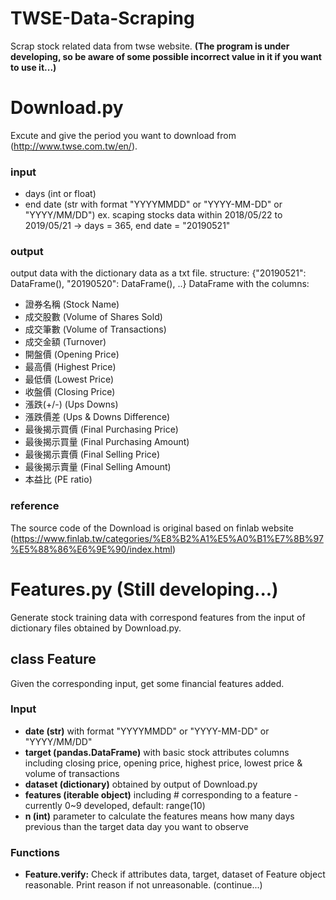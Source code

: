 # TWSE-Data-Scraping
Scrap stock related data from twse website. **(The program is under developing, so be aware of some possible incorrect value in it if you want to use it...)**

# Download.py
Excute and give the period you want to download from (http://www.twse.com.tw/en/).
### input
- days (int or float)
- end date (str with format "YYYYMMDD" or "YYYY-MM-DD" or "YYYY/MM/DD")
ex. scaping stocks data within 2018/05/22 to 2019/05/21
  -> days = 365, end date = "20190521"
### output
output data with the dictionary data as a txt file.
structure: {"20190521": DataFrame(), "20190520": DataFrame(), ..}
DataFrame with the columns:
- 證券名稱 (Stock Name)
- 成交股數 (Volume of Shares Sold)
- 成交筆數 (Volume of Transactions)
- 成交金額 (Turnover)
- 開盤價 (Opening Price)
- 最高價 (Highest Price)
- 最低價 (Lowest Price)
- 收盤價 (Closing Price)
- 漲跌(+/-) (Ups Downs)
- 漲跌價差 (Ups & Downs Difference)
- 最後揭示買價 (Final Purchasing Price)
- 最後揭示買量 (Final Purchasing Amount)
- 最後揭示賣價 (Final Selling Price)
- 最後揭示賣量 (Final Selling Amount)
- 本益比 (PE ratio)
### reference
The source code of the Download is original based on finlab website (https://www.finlab.tw/categories/%E8%B2%A1%E5%A0%B1%E7%8B%97%E5%88%86%E6%9E%90/index.html)

# Features.py (Still developing...)
Generate stock training data with correspond features from the input of dictionary files obtained by Download.py.

## class Feature
Given the corresponding input, get some financial features added.
### Input
- **date (str)**
  with format "YYYYMMDD" or "YYYY-MM-DD" or "YYYY/MM/DD"
- **target (pandas.DataFrame)**
  with basic stock attributes columns including closing price, opening price, highest price, lowest price & volume of transactions
- **dataset (dictionary)**
  obtained by output of Download.py
- **features (iterable object)**
  including # corresponding to a feature - currently 0~9 developed, default: range(10)
- **n (int)**
  parameter to calculate the features means how many days previous than the target data day you want to observe
### Functions
- **Feature.verify:**
  Check if attributes data, target, dataset of Feature object reasonable. Print reason if not unreasonable.
(continue...)


